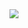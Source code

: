 <img src="https://render.githubusercontent.com/render/math?math=%20%20%5Cbegin%7Benumerate%7D%0A%20%20%20%20%20%20%20%20%5Citem%20%24m(u%2Cx%2Cm(x%2Cy%2Cz))%5Cleftrightarrow%20m(u%2C%5Cbar%7By%7D%2Cm(%5Cbar%7By%7D%2C%5Cbar%7Bx%7D%2Cz))%5Cleftrightarrow%20m(u%2C%5Cbar%7Bz%7D%2Cm(%5Cbar%7Bz%7D%2Cy%2C%5Cbar%7Bx%7D))%24%0A%20%20%20%20%20%20%20%20%20%20%20%20%20%5Citem%20%24m(u%2Cx%2Cm(x%2Cy%2C%5Cbar%7Bz%7D))%5Cleftrightarrow%20m(u%2C%5Cbar%7By%7D%2Cm(%5Cbar%7By%7D%2C%5Cbar%7Bx%7D%2C%5Cbar%7Bz%7D))%5Cleftrightarrow%20m(u%2C%5Cbar%7By%7D%2CM(y%2Cx%2Cz))%24%0A%20%20%20%5Cend%7Benumerate%7D">
